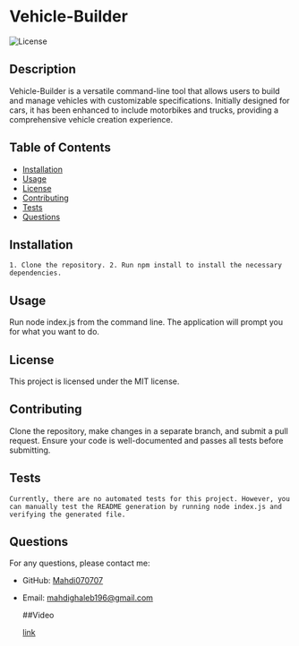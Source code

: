 
#  Vehicle-Builder
![License](https://img.shields.io/badge/license-MIT-blue.svg)

## Description
Vehicle-Builder is a versatile command-line tool that allows users to build and manage vehicles with customizable specifications. Initially designed for cars, it has been enhanced to include motorbikes and trucks, providing a comprehensive vehicle creation experience.

## Table of Contents
- [Installation](#installation)
- [Usage](#usage)
- [License](#license)
- [Contributing](#contributing)
- [Tests](#tests)
- [Questions](#questions)

## Installation
```
1. Clone the repository. 2. Run npm install to install the necessary dependencies.
```

## Usage
Run node index.js from the command line. The application will prompt you for what you want to do.

## License
This project is licensed under the MIT license.

## Contributing
Clone the repository, make changes in a separate branch, and submit a pull request. Ensure your code is well-documented and passes all tests before submitting.

## Tests
```
Currently, there are no automated tests for this project. However, you can manually test the README generation by running node index.js and verifying the generated file.
```

## Questions
For any questions, please contact me:

- GitHub: [Mahdi070707](https://github.com/Mahdi070707)
- Email: [mahdighaleb196@gmail.com](mailto:mahdighaleb196@gmail.com)

  ##Video

  [link](https://drive.google.com/file/d/11jp0ET0cFF28CUbZKMra3kBVrmfHP8O7/view)
